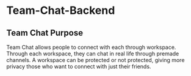 # Team-Chat-Backend


## Team Chat Purpose

Team Chat allows people to connect with each through workspace. Through each workspace, they can chat in real life through premade channels.
A workspace can be protected or not protected, giving more privacy those who want to connect with just their friends. 
